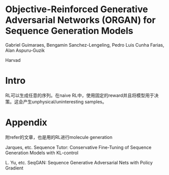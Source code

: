 # Objective-Reinforced Generative Adversarial Networks (ORGAN) for Sequence Generation Models

Gabriel Guimaraes, Bengamin Sanchez-Lengeling, Pedro Luis Cunha Farias, Alan Aspuru-Guzik

Harvad

# Intro

RL可以生成任意的序列。在naive RL中，使用固定的reward并且将模型用于决策。这会产生unphysical/uninteresting samples。

# Appendix

附refer的文章，也是用的RL进行molecule generation

Jarques, etc. Sequence Tutor: Conservative Fine-Tuning of Sequence Generation Models with KL-control

L. Yu, etc. SeqGAN: Sequence Generative Adversarial Nets with Policy Gradient
